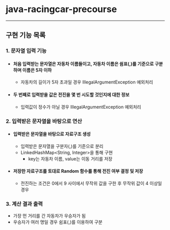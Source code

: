 # java-racingcar-precourse

___

## 구현 기능 목록

### 1. 문자열 입력 기능

- #### 처음 입력받는 문자열은 자동차 이름들이고, 자동차 이름은 쉼표(,)를 기준으로 구분하며 이름은 5자 이하
    - 자동차의 길이가 5자 초과일 경우 IllegalArgumentException 예외처리
- #### 두 번째로 입력받을 값은 전진을 몇 번 시도할 것인지에 대한 정보
    - 입력값이 정수가 아닐 경우 IllegalArgumentException 예외처리

### 2. 입력받은 문자열을 바탕으로 연산

- #### 입력받은 문자열을 바탕으로 자료구조 생성
    - 입력받은 문자열을 구분자(,)를 기준으로 분리
    - LinkedHashMap<String, Integer>을 통해 구현
        - key는 자동차 이름, value는 이동 거리를 저장
- #### 저장한 자료구조를 토대로 Random 함수를 통해 전진 여부 결정 및 저장
    - 전진하는 조건은 0에서 9 사이에서 무작위 값을 구한 후 무작위 값이 4 이상일 경우

### 3. 계산 결과 출력

- 가장 먼 거리를 간 자동차가 우승자가 됨
- 우승자가 여러 명일 경우 쉼표(,)를 이용하여 구분